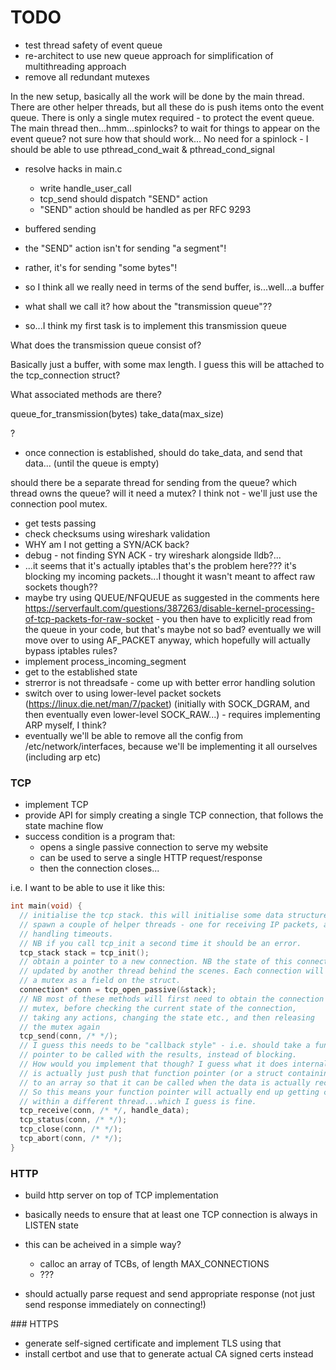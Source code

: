 # TODO

- test thread safety of event queue
- re-architect to use new queue approach for simplification of multithreading approach
- remove all redundant mutexes

In the new setup, basically all the work will be done by the main thread.
There are other helper threads, but all these do is push items onto the event queue.
There is only a single mutex required - to protect the event queue.
The main thread then...hmm...spinlocks? to wait for things to appear on the event queue? not sure how that should work...
No need for a spinlock - I should be able to use pthread_cond_wait & pthread_cond_signal



- resolve hacks in main.c
  - write handle_user_call
  - tcp_send should dispatch "SEND" action
  - "SEND" action should be handled as per RFC 9293

- buffered sending

- the "SEND" action isn't for sending "a segment"!
- rather, it's for sending "some bytes"!
- so I think all we really need in terms of the send buffer, is...well...a buffer
- what shall we call it? how about the "transmission queue"??
- so...I think my first task is to implement this transmission queue

What does the transmission queue consist of?

Basically just a buffer, with some max length.
I guess this will be attached to the tcp_connection struct?

What associated methods are there?

queue_for_transmission(bytes)
take_data(max_size)

?

- once connection is established, should do take_data, and send that data...
  (until the queue is empty)

should there be a separate thread for sending from the queue? which thread owns the queue?
will it need a mutex? I think not - we'll just use the connection pool mutex.











- get tests passing
- check checksums using wireshark validation
- WHY am I not getting a SYN/ACK back?
- debug - not finding SYN ACK - try wireshark alongside lldb?...
- ...it seems that it's actually iptables that's the problem here??? it's blocking my incoming packets...I thought it wasn't meant to affect raw sockets though??
- maybe try using QUEUE/NFQUEUE as suggested in the comments here https://serverfault.com/questions/387263/disable-kernel-processing-of-tcp-packets-for-raw-socket - you then have to explicitly read from the queue in your code, but that's maybe not so bad? eventually we will move over to using AF_PACKET anyway, which hopefully will actually bypass iptables rules?
- implement process_incoming_segment
- get to the established state
- strerror is not threadsafe - come up with better error handling solution
- switch over to using lower-level packet sockets (https://linux.die.net/man/7/packet) (initially with SOCK_DGRAM, and then eventually even lower-level SOCK_RAW...) - requires implementing ARP myself, I think?
- eventually we'll be able to remove all the config from /etc/network/interfaces, because we'll be implementing it all ourselves (including arp etc)

### TCP

- implement TCP
- provide API for simply creating a single TCP connection, that follows the state machine flow
- success condition is a program that:
  - opens a single passive connection to serve my website
  - can be used to serve a single HTTP request/response
  - then the connection closes...

i.e. I want to be able to use it like this:

```c
int main(void) {
  // initialise the tcp stack. this will initialise some data structures and
  // spawn a couple of helper threads - one for receiving IP packets, and one for
  // handling timeouts.
  // NB if you call tcp_init a second time it should be an error.
  tcp_stack stack = tcp_init();
  // obtain a pointer to a new connection. NB the state of this connection gets
  // updated by another thread behind the scenes. Each connection will have
  // a mutex as a field on the struct.
  connection* conn = tcp_open_passive(&stack);
  // NB most of these methods will first need to obtain the connection
  // mutex, before checking the current state of the connection,
  // taking any actions, changing the state etc., and then releasing
  // the mutex again
  tcp_send(conn, /* */);
  // I guess this needs to be "callback style" - i.e. should take a function
  // pointer to be called with the results, instead of blocking.
  // How would you implement that though? I guess what it does internally
  // is actually just push that function pointer (or a struct containing it)
  // to an array so that it can be called when the data is actually received?
  // So this means your function pointer will actually end up getting called
  // within a different thread...which I guess is fine.
  tcp_receive(conn, /* */, handle_data);
  tcp_status(conn, /* */);
  tcp_close(conn, /* */);
  tcp_abort(conn, /* */);
}
```

### HTTP

- build http server on top of TCP implementation
- basically needs to ensure that at least one TCP connection is always in LISTEN state
- this can be acheived in a simple way?

  - calloc an array of TCBs, of length MAX_CONNECTIONS
  - ???

- should actually parse request and send appropriate response (not just send response immediately on connecting!)

### HTTPS

- generate self-signed certificate and implement TLS using that
- install certbot and use that to generate actual CA signed certs instead
